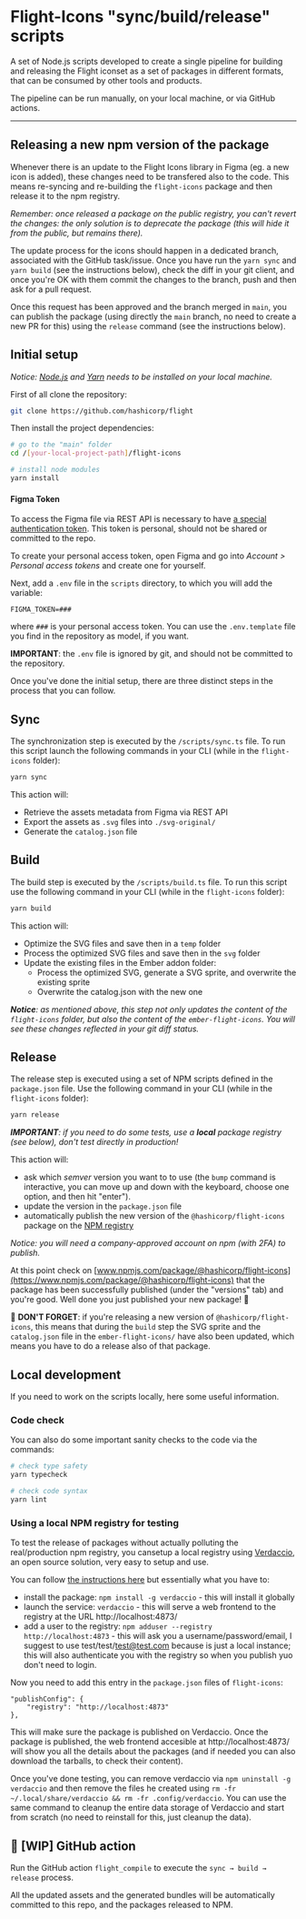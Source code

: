 # Flight-Icons "sync/build/release" scripts

A set of Node.js scripts developed to create a single pipeline for building and releasing the Flight iconset as a set of packages in different formats, that can be consumed by other tools and products.

The pipeline can be run manually, on your local machine, or via GitHub actions.

-----

## Releasing a new npm version of the package

Whenever there is an update to the Flight Icons library in Figma (eg. a new icon is added), these changes need to be transfered also to the code. This means re-syncing and re-building the `flight-icons` package and then release it to the npm registry.

_Remember: once released a package on the public registry, you can't revert the changes: the only solution is to deprecate the package (this will hide it from the public, but remains there)._

The update process for the icons should happen in a dedicated branch, associated with the GitHub task/issue. Once you have run the `yarn sync` and `yarn build` (see the instructions below), check the diff in your git client, and once you're OK with them commit the changes to the branch, push and then ask for a pull request.

Once this request has been approved and the branch merged in `main`, you can publish the package (using directly the `main` branch, no need to create a new PR for this) using the `release` command (see the instructions below).


## Initial setup


*Notice: [Node.js](https://nodejs.org/en/) and [Yarn](https://yarnpkg.com/getting-started/install) needs to be installed on your local machine.*

First of all clone the repository:

```bash
git clone https://github.com/hashicorp/flight
```

Then install the project dependencies:

```bash
# go to the "main" folder
cd /[your-local-project-path]/flight-icons

# install node modules
yarn install
```

#### Figma Token

To access the Figma file via REST API is necessary to have [a special authentication token](https://www.figma.com/developers/api#access-tokens). This token is personal, should not be shared or committed to the repo.

To create your personal access token, open Figma and go into *Account > Personal access tokens* and create one for yourself.

Next, add a `.env` file in the `scripts` directory, to which you will add the variable:

`FIGMA_TOKEN=###`

where `###` is your personal access token. You can use the `.env.template` file you find in the repository as model, if you want.

**IMPORTANT**: the `.env` file is ignored by git, and should not be committed to the repository.


Once you've done the initial setup, there are three distinct steps in the process that you can follow.

## Sync

The synchronization step is executed by the `/scripts/sync.ts` file. To run this script launch the following commands in your CLI (while in the `flight-icons` folder):

```bash
yarn sync
```

This action will:

* Retrieve the assets metadata from Figma via REST API
* Export the assets as `.svg` files into `./svg-original/`
* Generate the `catalog.json` file

## Build

The build step is executed by the `/scripts/build.ts` file. To run this script use the following command in your CLI (while in the `flight-icons` folder):

```bash
yarn build
```

This action will:

* Optimize the SVG files and save then in a `temp` folder
* Process the optimized SVG files and save then in the `svg` folder
* Update the existing files in the Ember addon folder:
    * Process the optimized SVG, generate a SVG sprite, and overwrite the existing sprite
    * Overwrite the catalog.json with the new one
    
_**Notice**: as mentioned above, this step not only updates the content of the `flight-icons` folder, but also the content of the `ember-flight-icons`. You will see these changes reflected in your git diff status._

## Release

The release step is executed using a set of NPM scripts defined in the `package.json` file. Use the following command in your CLI (while in the `flight-icons` folder):


```bash
yarn release
```

_**IMPORTANT**: if you need to do some tests, use a **local** package registry (see below), don't test directly in production!_


This action will:

* ask which _semver_ version you want to to use (the `bump` command is interactive, you can move up and down with the keyboard, choose one option, and then hit "enter").
* update the version in the `package.json` file
* automatically publish the new version of the `@hashicorp/flight-icons` package on the [NPM registry](https://www.npmjs.com/)

_Notice: you will need a company-approved account on npm (with 2FA) to publish._

At this point check on [www.npmjs.com/package/@hashicorp/flight-icons](https://www.npmjs.com/package/@hashicorp/flight-icons) that the package has been successfully published (under the "versions" tab) and you're good. Well done you just published your new package! 🎉

🚨 **DON'T FORGET**: if you're releasing a new version of `@hashicorp/flight-icons`, this means that during the `build` step the SVG sprite and the `catalog.json` file in the `ember-flight-icons/` have also been updated, which means you have to do a release also of that package.


## Local development

If you need to work on the scripts locally, here some useful information.

### Code check

You can also do some important sanity checks to the code via the commands:

```bash
# check type safety
yarn typecheck

# check code syntax
yarn lint
```

### Using a local NPM registry for testing

To test the release of packages without actually polluting the real/production npm registry, you cansetup a local registry using [Verdaccio](https://verdaccio.org/docs/what-is-verdaccio), an open source solution, very easy to setup and use.

You can follow [the instructions here](https://verdaccio.org/docs/installation) but essentially what you have to:

- install the package: `npm install -g verdaccio` - this will install it globally
- launch the service: `verdaccio` - this will serve a web frontend to the registry at the URL http://localhost:4873/
- add a user to the registry: `npm adduser --registry http://localhost:4873` - this will ask you a username/password/email, I suggest to use test/test/test@test.com because is just a local instance; this will also authenticate you with the registry so when you publish yuo don't need to login.

Now you need to add this entry in the `package.json` files of `flight-icons`:

```
"publishConfig": {
    "registry": "http://localhost:4873"
},
```

This will make sure the package is published on Verdaccio. Once the package is published, the web frontend accesible at http://localhost:4873/ will show you all the details about the packages (and if needed you can also download the tarballs, to check their content).

Once you've done testing, you can remove verdaccio via `npm uninstall -g verdaccio` and then remove the files he created using `rm -fr ~/.local/share/verdaccio && rm -fr .config/verdaccio`. You can use the same command to cleanup the entire data storage of Verdaccio and start from scratch (no need to reinstall for this, just cleanup the data).

## 🚧 [WIP] GitHub action

Run the GitHub action `flight_compile` to execute the `sync → build → release` process.

All the updated assets and the generated bundles will be automatically committed to this repo, and the packages released to NPM.
